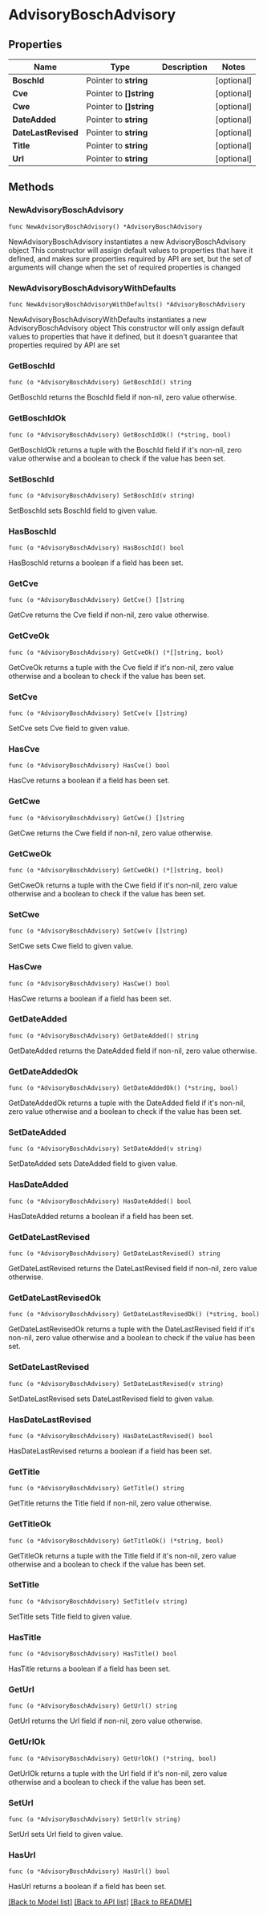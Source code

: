 # AdvisoryBoschAdvisory

## Properties

Name | Type | Description | Notes
------------ | ------------- | ------------- | -------------
**BoschId** | Pointer to **string** |  | [optional] 
**Cve** | Pointer to **[]string** |  | [optional] 
**Cwe** | Pointer to **[]string** |  | [optional] 
**DateAdded** | Pointer to **string** |  | [optional] 
**DateLastRevised** | Pointer to **string** |  | [optional] 
**Title** | Pointer to **string** |  | [optional] 
**Url** | Pointer to **string** |  | [optional] 

## Methods

### NewAdvisoryBoschAdvisory

`func NewAdvisoryBoschAdvisory() *AdvisoryBoschAdvisory`

NewAdvisoryBoschAdvisory instantiates a new AdvisoryBoschAdvisory object
This constructor will assign default values to properties that have it defined,
and makes sure properties required by API are set, but the set of arguments
will change when the set of required properties is changed

### NewAdvisoryBoschAdvisoryWithDefaults

`func NewAdvisoryBoschAdvisoryWithDefaults() *AdvisoryBoschAdvisory`

NewAdvisoryBoschAdvisoryWithDefaults instantiates a new AdvisoryBoschAdvisory object
This constructor will only assign default values to properties that have it defined,
but it doesn't guarantee that properties required by API are set

### GetBoschId

`func (o *AdvisoryBoschAdvisory) GetBoschId() string`

GetBoschId returns the BoschId field if non-nil, zero value otherwise.

### GetBoschIdOk

`func (o *AdvisoryBoschAdvisory) GetBoschIdOk() (*string, bool)`

GetBoschIdOk returns a tuple with the BoschId field if it's non-nil, zero value otherwise
and a boolean to check if the value has been set.

### SetBoschId

`func (o *AdvisoryBoschAdvisory) SetBoschId(v string)`

SetBoschId sets BoschId field to given value.

### HasBoschId

`func (o *AdvisoryBoschAdvisory) HasBoschId() bool`

HasBoschId returns a boolean if a field has been set.

### GetCve

`func (o *AdvisoryBoschAdvisory) GetCve() []string`

GetCve returns the Cve field if non-nil, zero value otherwise.

### GetCveOk

`func (o *AdvisoryBoschAdvisory) GetCveOk() (*[]string, bool)`

GetCveOk returns a tuple with the Cve field if it's non-nil, zero value otherwise
and a boolean to check if the value has been set.

### SetCve

`func (o *AdvisoryBoschAdvisory) SetCve(v []string)`

SetCve sets Cve field to given value.

### HasCve

`func (o *AdvisoryBoschAdvisory) HasCve() bool`

HasCve returns a boolean if a field has been set.

### GetCwe

`func (o *AdvisoryBoschAdvisory) GetCwe() []string`

GetCwe returns the Cwe field if non-nil, zero value otherwise.

### GetCweOk

`func (o *AdvisoryBoschAdvisory) GetCweOk() (*[]string, bool)`

GetCweOk returns a tuple with the Cwe field if it's non-nil, zero value otherwise
and a boolean to check if the value has been set.

### SetCwe

`func (o *AdvisoryBoschAdvisory) SetCwe(v []string)`

SetCwe sets Cwe field to given value.

### HasCwe

`func (o *AdvisoryBoschAdvisory) HasCwe() bool`

HasCwe returns a boolean if a field has been set.

### GetDateAdded

`func (o *AdvisoryBoschAdvisory) GetDateAdded() string`

GetDateAdded returns the DateAdded field if non-nil, zero value otherwise.

### GetDateAddedOk

`func (o *AdvisoryBoschAdvisory) GetDateAddedOk() (*string, bool)`

GetDateAddedOk returns a tuple with the DateAdded field if it's non-nil, zero value otherwise
and a boolean to check if the value has been set.

### SetDateAdded

`func (o *AdvisoryBoschAdvisory) SetDateAdded(v string)`

SetDateAdded sets DateAdded field to given value.

### HasDateAdded

`func (o *AdvisoryBoschAdvisory) HasDateAdded() bool`

HasDateAdded returns a boolean if a field has been set.

### GetDateLastRevised

`func (o *AdvisoryBoschAdvisory) GetDateLastRevised() string`

GetDateLastRevised returns the DateLastRevised field if non-nil, zero value otherwise.

### GetDateLastRevisedOk

`func (o *AdvisoryBoschAdvisory) GetDateLastRevisedOk() (*string, bool)`

GetDateLastRevisedOk returns a tuple with the DateLastRevised field if it's non-nil, zero value otherwise
and a boolean to check if the value has been set.

### SetDateLastRevised

`func (o *AdvisoryBoschAdvisory) SetDateLastRevised(v string)`

SetDateLastRevised sets DateLastRevised field to given value.

### HasDateLastRevised

`func (o *AdvisoryBoschAdvisory) HasDateLastRevised() bool`

HasDateLastRevised returns a boolean if a field has been set.

### GetTitle

`func (o *AdvisoryBoschAdvisory) GetTitle() string`

GetTitle returns the Title field if non-nil, zero value otherwise.

### GetTitleOk

`func (o *AdvisoryBoschAdvisory) GetTitleOk() (*string, bool)`

GetTitleOk returns a tuple with the Title field if it's non-nil, zero value otherwise
and a boolean to check if the value has been set.

### SetTitle

`func (o *AdvisoryBoschAdvisory) SetTitle(v string)`

SetTitle sets Title field to given value.

### HasTitle

`func (o *AdvisoryBoschAdvisory) HasTitle() bool`

HasTitle returns a boolean if a field has been set.

### GetUrl

`func (o *AdvisoryBoschAdvisory) GetUrl() string`

GetUrl returns the Url field if non-nil, zero value otherwise.

### GetUrlOk

`func (o *AdvisoryBoschAdvisory) GetUrlOk() (*string, bool)`

GetUrlOk returns a tuple with the Url field if it's non-nil, zero value otherwise
and a boolean to check if the value has been set.

### SetUrl

`func (o *AdvisoryBoschAdvisory) SetUrl(v string)`

SetUrl sets Url field to given value.

### HasUrl

`func (o *AdvisoryBoschAdvisory) HasUrl() bool`

HasUrl returns a boolean if a field has been set.


[[Back to Model list]](../README.md#documentation-for-models) [[Back to API list]](../README.md#documentation-for-api-endpoints) [[Back to README]](../README.md)



